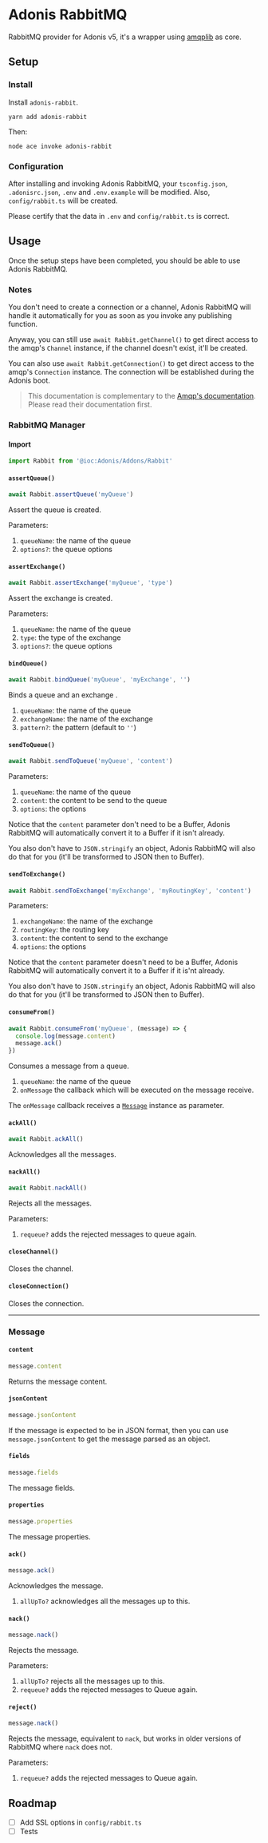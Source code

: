 # Adonis RabbitMQ

RabbitMQ provider for Adonis v5, it's a wrapper using [amqplib](https://github.com/squaremo/amqp.node) as core.

## Setup

### Install

Install `adonis-rabbit`.

```
yarn add adonis-rabbit
```

Then:

```
node ace invoke adonis-rabbit
```

### Configuration

After installing and invoking Adonis RabbitMQ, your `tsconfig.json`, `.adonisrc.json`, `.env` and `.env.example` will be modified. Also, `config/rabbit.ts` will be created.

Please certify that the data in `.env` and `config/rabbit.ts` is correct.

## Usage

Once the setup steps have been completed, you should be able to use Adonis RabbitMQ.

### Notes

You don't need to create a connection or a channel, Adonis RabbitMQ will handle it automatically for you as soon as you invoke any publishing function.

Anyway, you can still use `await Rabbit.getChannel()` to get direct access to the amqp's `Channel` instance, if the channel doesn't exist, it'll be created.

You can also use `await Rabbit.getConnection()` to get direct access to the amqp's `Connection` instance. The connection will be established during the Adonis boot.

> This documentation is complementary to the [Amqp's documentation](http://www.squaremobius.net/amqp.node/). Please read their documentation first.

### RabbitMQ Manager

#### Import

```ts
import Rabbit from '@ioc:Adonis/Addons/Rabbit'
```

#### `assertQueue()`

```ts
await Rabbit.assertQueue('myQueue')
```

Assert the queue is created.

Parameters:

1. `queueName`: the name of the queue
2. `options?`: the queue options

#### `assertExchange()`

```ts
await Rabbit.assertExchange('myQueue', 'type')
```

Assert the exchange is created.

Parameters:

1. `queueName`: the name of the queue
2. `type`: the type of the exchange
3. `options?`: the queue options

#### `bindQueue()`

```ts
await Rabbit.bindQueue('myQueue', 'myExchange', '')
```

Binds a queue and an exchange
.
1. `queueName`: the name of the queue
2. `exchangeName`: the name of the exchange
3. `pattern?`: the pattern (default to `''`)


#### `sendToQueue()`

```ts
await Rabbit.sendToQueue('myQueue', 'content')
```

Parameters:

1. `queueName`: the name of the queue
2. `content`: the content to be send to the queue
3. `options`: the options

Notice that the `content` parameter don't need to be a Buffer, Adonis RabbitMQ will automatically convert it to a Buffer if it isn't already.

You also don't have to `JSON.stringify` an object, Adonis RabbitMQ will also do that for you (it'll be transformed to JSON then to Buffer).

#### `sendToExchange()`

```ts
await Rabbit.sendToExchange('myExchange', 'myRoutingKey', 'content')
```

Parameters:

1. `exchangeName`: the name of the exchange
2. `routingKey`: the routing key
3. `content`: the content to send to the exchange
4. `options`: the options

Notice that the `content` parameter doesn't need to be a Buffer, Adonis RabbitMQ will automatically convert it to a Buffer if it is'nt already.

You also don't have to `JSON.stringify` an object, Adonis RabbitMQ will also do that for you (it'll be transformed to JSON then to Buffer).

#### `consumeFrom()`

```ts
await Rabbit.consumeFrom('myQueue', (message) => {
  console.log(message.content)
  message.ack()
})
```

Consumes a message from a queue.

1. `queueName`: the name of the queue
2. `onMessage` the callback which will be executed on the message receive.

The `onMessage` callback receives a <a href="#message">`Message`</a> instance as parameter. 

#### `ackAll()`

```ts
await Rabbit.ackAll()
```

Acknowledges all the messages.

#### `nackAll()`

```ts
await Rabbit.nackAll()
```

Rejects all the messages.

Parameters:
1. `requeue?` adds the rejected messages to queue again.

#### `closeChannel()`

Closes the channel.


#### `closeConnection()`

Closes the connection.

---

### Message

#### `content`

```ts
message.content
```

Returns the message content.

#### `jsonContent`

```ts
message.jsonContent
```

If the message is expected to be in JSON format, then you can use `message.jsonContent` to get the message parsed as an object.

#### `fields`

```ts
message.fields
```

The message fields.

#### `properties`

```ts
message.properties
```

The message properties.

#### `ack()`

```ts
message.ack()
```

Acknowledges the message.

1. `allUpTo?` acknowledges all the messages up to this.

#### `nack()`

```ts
message.nack()
```

Rejects the message.

Parameters:
1. `allUpTo?` rejects all the messages up to this.
1. `requeue?` adds the rejected messages to Queue again.

#### `reject()`

```ts
message.nack()
```

Rejects the message, equivalent to `nack`, but works in older versions of RabbitMQ where `nack` does not.


Parameters:
1. `requeue?` adds the rejected messages to Queue again.

## Roadmap

- [ ] Add SSL options in `config/rabbit.ts`
- [ ] Tests
